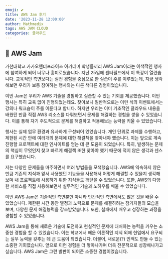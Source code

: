 ```yaml
---
emoji: 💕
title: AWS Jam 후기
date: '2023-11-28 12:00:00'
author: Mathmedix
tags: AWS JAM CLOUD
categories: 클라우드 
---
```


## 👋 AWS Jam

가천대학교 카카오엔터프라이즈 아카데미 학생들끼리 AWS Jam이라는 이색적인 행사에 참여하게 되어 너무나 흥미로웠습니다. 지난 25일에 센터필드에서 이 특강이 열렸습니다. 교육적인 측면보다는 실전 경험을 중심으로 한 실습이 주를 이루었는데, 지금 생각해보면 우리가 보통 참여하는 행사와는 다른 색다른 경험이었습니다.

이번 Jam은 우리가 AWS 기술을 경험하고 실습할 수 있는 기회를 제공했습니다. 이번 행사는 특히 교육 없이 진행되었는데요. 찾아보니 일반적으로는 이런 식의 이벤트에서는 강의나 워크숍이 주를 이룬다고 합니다. 하지만 우리는 이미 기초적인 클라우드 내용을 배웠던 만큼 직접 AWS 리소스를 다뤄보면서 문제를 해결하는 경험을 쌓을 수 있었습니다. 이를 통해 자기 주도적으로 문제를 해결하고 적용해보는 능력을 키울 수 있었습니다.

행사는 실제 업무 환경과 유사하게 구성되어 있었습니다. 개인 단위로 과제를 수행하고, 제한된 시간 안에 여러개의 문제에 대한 해결책을 찾아내야 했습니다. 이는 앞으로 계속 진행할 프로젝트에 대한 인사이트를 얻는 데 큰 도움이 되었습니다. 특히, 발생하는 문제의 핵심이 무엇인지 찾고 빠르게 해결책 또한 찾아야 했기 때문에 적지 않은 생각과 센스를 요구했습니다.

저는 다양한 문제들을 마주하면서 여러 방법들을 모색했습니다. AWS에 익숙하지 않은 만큼 기존의 지식과 앞서 사용했던 기능들을 사용해서 어떻게 해결할 수 있을지 생각해보며 내 프로젝트에 사용하기 위한 지식들도 깨닫을 수 있었습니다. 또한, AWS의 다양한 서비스를 직접 사용해보면서 실무적인 기술과 노하우를 배울 수 있었습니다.

이번 AWS Jam은 기술적인 측면뿐만 아니라 인간적인 측면에서도 많은 것을 배울 수 있었습니다. 제한된 시간 동안 열정과 노력으로 문제를 해결하려는 참가자들의 모습을 보며, 다양한 문제 해결능력을 강조받았습니다. 또한, 실패에서 배우고 성장하는 과정을 경험할 수 있었습니다.

AWS Jam을 통해 새로운 기술에 도전하고 현실적인 문제에 대처하는 능력을 키우는 소중한 경험을 할 수 있었습니다. 이는 학교에서 배운 이론적인 지식 외에 현업에서 요구되는 실무 능력을 갖추는 데 큰 도움이 되었습니다. 더불어, 새로운(?) 인맥도 만들 수 있는 소중한 기회였습니다. 앞으로 이런 경험을 더 쌓아나가며 더욱 전문적으로 성장해나가고 싶습니다. AWS Jam은 그런 발판이 되어준 소중한 경험이었습니다.